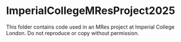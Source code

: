 # ImperialCollegeMResProject2025
This folder contains code used in an MRes project at Imperial College London. Do not reproduce or copy without permission.
